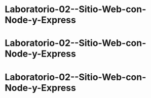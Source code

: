 # Laboratorio-02--Sitio-Web-con-Node-y-Express
# Laboratorio-02--Sitio-Web-con-Node-y-Express
# Laboratorio-02--Sitio-Web-con-Node-y-Express
